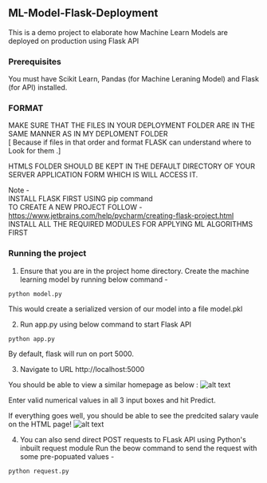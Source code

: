 ## ML-Model-Flask-Deployment
This is a demo project to elaborate how Machine Learn Models are deployed on production using Flask API

### Prerequisites
You must have Scikit Learn, Pandas (for Machine Leraning Model) and Flask (for API) installed.

### FORMAT

MAKE SURE THAT THE FILES IN YOUR DEPLOYMENT FOLDER ARE IN THE SAME MANNER AS IN MY DEPLOMENT FOLDER                
[ Because if files in that order and format FLASK can understand where to Look for them .]

HTMLS FOLDER SHOULD BE KEPT IN THE DEFAULT DIRECTORY OF YOUR SERVER APPLICATION FORM WHICH IS WILL ACCESS IT.

Note -                                                                                                                     
       INSTALL FLASK FIRST USING pip command                                                                            
       TO CREATE A NEW PROJECT FOLLOW  - https://www.jetbrains.com/help/pycharm/creating-flask-project.html            
       INSTALL ALL THE REQUIRED MODULES FOR APPLYING ML ALGORITHMS FIRST

### Running the project
1. Ensure that you are in the project home directory. Create the machine learning model by running below command -
```
python model.py
```
This would create a serialized version of our model into a file model.pkl

2. Run app.py using below command to start Flask API
```
python app.py
```
By default, flask will run on port 5000.

3. Navigate to URL http://localhost:5000

You should be able to view a similar homepage as below :
![alt text](http://www.thepythonblog.com/wp-content/uploads/2019/02/Homepage.png)

Enter valid numerical values in all 3 input boxes and hit Predict.

If everything goes well, you should  be able to see the predcited salary vaule on the HTML page!
![alt text](http://www.thepythonblog.com/wp-content/uploads/2019/02/Result.png)

4. You can also send direct POST requests to FLask API using Python's inbuilt request module
Run the beow command to send the request with some pre-popuated values -
```
python request.py
```
